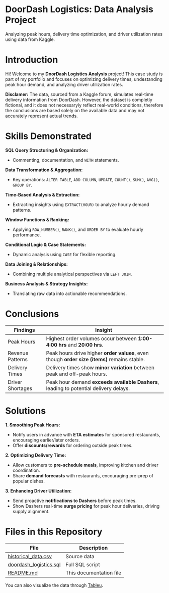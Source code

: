 # DoorDash Logistics: Data Analysis Project
Analyzing peak hours, delivery time optimization, and driver utilization rates using data from Kaggle.

# Introduction

Hi! Welcome to my **DoorDash Logistics Analysis** project! This case study is part of my portfolio and focuses on optimizing delivery times, undestanding peak hour demand, and analyzing driver utilization rates.

**Disclamer:** The data, sourced from a Kaggle forum, simulates real-time delivery information from DoorDash. However, the dataset is completly fictional, and it does not necessaryly reflect real-world conditions, therefore the conclusions are based solely on the available data and may not accurately represent actual trends.

# Skills Demonstrated

**SQL Query Structuring & Organization:**
* Commenting, documentation, and `WITH` statements.

**Data Transformation & Aggregation:**
* Key operations: `ALTER TABLE`, `ADD COLUMN`, `UPDATE`, `COUNT()`, `SUM()`, `AVG()`, `GROUP BY`.

**Time-Based Analysis & Extraction:**
* Extracting insights using `EXTRACT(HOUR)` to analyze hourly demand patterns.

**Window Functions & Ranking:**
* Applying `ROW_NUMBER()`, `RANK()`, and `ORDER BY` to evaluate hourly performance.

**Conditional Logic & Case Statements:**
* Dynamic analysis using `CASE` for flexible reporting.

**Data Joining & Relationships:**
* Combining multiple analytical perspectives via `LEFT JOIN`.

**Business Analysis & Strategy Insights:**
* Translating raw data into actionable recommendations.

# Conclusions

| Findings  | Insight |
| ------------- | ------------- |
| Peak Hours  | Highest order volumes occur between **1:00-4:00 hrs** and **20:00 hrs**.  |
| Revenue Patterns  | Peak hours drive higher **order values**, even though **order size (items)** remains stable.  |
| Delivery Times  | Delivery times show **minor variation** between peak and off-peak hours.  |
| Driver Shortages  | Peak hour demand **exceeds available Dashers**, leading to potential delivery delays.  |

# Solutions

**1. Smoothing Peak Hours:**
* Notify users in advance with **ETA estimates** for sponsored restaurants, encouraging earlier/later orders.
* Offer **discounts/rewards** for ordering outside peak times.

**2. Optimizing Delivery Time:**
* Allow customers to **pre-schedule meals**, improving kitchen and driver coordination.
* Share **demand forecasts** with restaurants, encouraging pre-prep of popular dishes.

**3. Enhancing Driver Utilization:**
* Send proactive **notifications to Dashers** before peak times.
* Show Dashers real-time **surge pricing** for peak hour deliveries, driving supply alignment.

# Files in this Repository

| **File**  | **Description**  |
| ---------  | --------------- |
| [historical_data.csv](https://www.kaggle.com/datasets/dharun4772/doordash-eta-prediction) | Source data |
| [doordash_logistics.sql](https://github.com/jacinta-escaffi/DoorDash_logistics/blob/main/DoorDash_logistics.sql) | Full SQL script |
| [README.md](https://github.com/jacinta-escaffi/DoorDash_logistics/blob/main/README.md) | This documentation file |

You can also visualize the data through [Tableu](https://public.tableau.com/app/profile/jacinta.escaffi/viz/DoorDash_logistics/Dashboard1).
